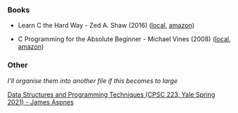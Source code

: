 ### Books

- Learn C the Hard Way - Zed A. Shaw (2016) ([local](/library/books/Learn-C-Hard-Way.pdf), [amazon](https://www.amazon.co.uk/Learn-Hard-Way-Practical-Computational-ebook/dp/B013PNU6VQ/))

- C Programming for the Absolute Beginner - Michael Vines (2008) ([local](/library/books/C-Programming-Absolute-Beginner.pdf), [amazon](https://www.amazon.co.uk/C-Programming-Absolute-Beginner-Second/dp/1598634801))

### Other
*I'll organise them into another file if this becomes to large*  

[Data Structures and Programming Techniques (CPSC 223, Yale Spring 2021) - James Aspnes](http://cs.yale.edu/homes/aspnes/classes/223/notes.html)
